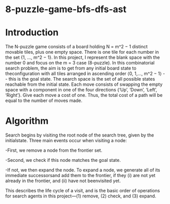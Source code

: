 # 8-puzzle-game-bfs-dfs-ast

# Introduction
The N-puzzle game consists of a board holding N = m^2 − 1 distinct movable tiles, plus one empty space. There is one tile for each number in the set {1, ..., m^2 − 1}. In this project, I represent the blank space with the number 0 and focus on the m = 3 case (8-puzzle). In this combinatorial search problem, the aim is to get from any initial board state to theconfiguration with all tiles arranged in ascending order ⟨0, 1,..., m^2 − 1⟩ -- this is the goal state. The search space is the set of all possible states reachable from the initial state. Each move consists of swapping the empty space with a component in one of the four directions {‘Up’, ‘Down’, ‘Left’, ‘Right’}. Give each move a cost of one. Thus, the total cost of a path will be equal to the number of moves made.

# Algorithm
Search begins by visiting the root node of the search tree, given by the initialstate. Three main events occur when visiting a node:

  -First, we remove a node from the frontier set.
  
  -Second, we check if this node matches the goal state.
  
  -If not, we then expand the node. To expand a node, we generate all of its immediate successorsand add them to the frontier, if they (i) are not yet already in the frontier, and (ii) have not beenvisited yet.
  
This describes the life cycle of a visit, and is the basic order of operations for search agents in this project—(1) remove, (2) check, and (3) expand.
